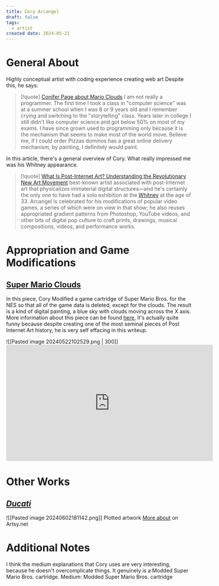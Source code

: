 ```yaml
---
title: Cory Arcangel
draft: false
tags:
  - artist
created date: 2024-05-21
---
```

# General About
Highly conceptual artist with coding experience creating web art 
Despite this, he says:

> [!quote] [Conifer Page about Mario Clouds](https://conifer.rhizome.org/cory_arcangel/super-mario-clouds/list/2002-/b1/20021118090831/http://www.beigerecords.com/cory/21c/21c.html)
> I am not really a programmer. The first time I took a class in "computer science" was at a summer school when I was 8 or 9 years old and I remember crying and switching to the "storytelling" class. Years later in college I still didn't like computer science and got below 50% on most of my exams. I have since grown used to programming only because it is the mechanism that seems to make most of the world move. Believe me, if I could order Pizzas dominos has a great online delivery mechanism, by painting, I definitely would paint.

In this article, there's a general overview of Cory. What really impressed me was his Whitney appearance. 

> [!quote] [What Is Post-Internet Art? Understanding the Revolutionary New Art Movement](https://www.artspace.com/magazine/interviews_features/trend_report/post_internet_art-52138)
> best-known artist associated with post-Internet art that physicalizes immaterial digital structures—and he's certainly the only one to have had a solo exhibition at the [Whitney](https://www.artspace.com/partners/whitney_museum_of_american_art) at the age of 33. Arcangel is celebrated for his modifications of popular video games, a series of which were on view in that show; he also reuses appropriated gradient patterns from Photoshop, YouTube videos, and other bits of digital pop culture to craft prints, drawings, musical compositions, videos, and performance works.

# Appropriation and Game Modifications
## [Super Mario Clouds](https://coryarcangel.com/things-i-made/2002-001-super-mario-clouds)
In this piece, Cory Modified a game cartridge of Super Mario Bros. for the NES so that all of the game data is deleted, except for the clouds. The result is a kind of digital painting, a blue sky with clouds moving across the X axis. More information about this piece can be found [here](https://conifer.rhizome.org/cory_arcangel/super-mario-clouds/list/2002-/b1/20021118090831/http://www.beigerecords.com/cory/21c/21c.html), it's actually quite funny because despite creating one of the most seminal pieces of Post Internet Art history, he is very self effacing in this writeup. 

![[Pasted image 20240522102529.png | 300]]<iframe width="560" height="315" src="https://www.youtube.com/embed/fCmAD0TwGcQ?si=5E8KNW597VEig2hK" title="YouTube video player" frameborder="0" allow="accelerometer; autoplay; clipboard-write; encrypted-media; gyroscope; picture-in-picture; web-share" referrerpolicy="strict-origin-when-cross-origin" allowfullscreen></iframe>

# Other Works
## [*Ducati*](https://coryarcangel.com/things-i-made/2014-015-ducati)
![[Pasted image 20240602181142.png]]
Plotted artwork
[More about](https://www.artsy.net/artwork/cory-arcangel-ducati) on Artsy.net



# Additional Notes
I think the medium explanations that Cory uses are very interesting, because he doesn't overcomplicate things. It genuinely is a Modded Super Mario Bros. cartridge. 
Medium: Modded Super Mario Bros. cartridge